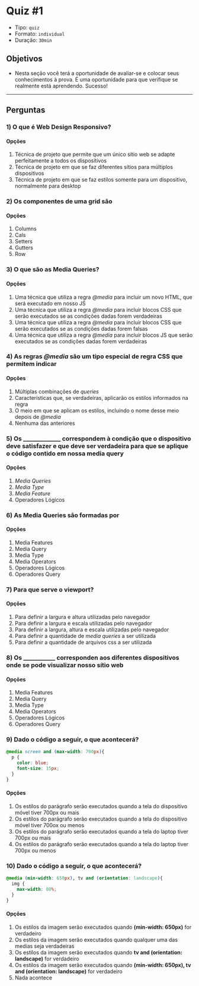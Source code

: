 # Quiz #1

- Tipo: `quiz`
- Formato: `individual`
- Duração: `30min`

## Objetivos

- Nesta seção você terá a oportunidade de avaliar-se e colocar seus
  conhecimentos à prova. É uma oportunidade para que verifique se realmente está
  aprendendo. Sucesso!

***

## Perguntas

### 1) O que é Web Design Responsivo?

#### Opções

1. Técnica de projeto que permite que um único sítio web se adapte perfeitamente
   a todos os dispositivos
2. Técnica de projeto em que se faz diferentes sítios para múltiplos
   dispositivos
3. Técnica de projeto em que se faz estilos somente para um dispositivo,
   normalmente para desktop

<solution style="display:none;">1</solution>

### 2) Os componentes de uma grid são

#### Opções

1. Columns
2. Cals
3. Setters
4. Gutters
5. Row

<solution style="display:none;">1,4,5</solution>

### 3) O que são as Media Queries?

#### Opções

1. Uma técnica que utiliza a regra *@media* para incluir um novo HTML, que será
   executado em nosso JS
2. Uma técnica que utiliza a regra *@media* para incluir blocos CSS que serão
   executados se as condições dadas forem verdadeiras
3. Uma técnica que utiliza a regra *@media* para incluir blocos CSS que serão
   executados se as condições dadas forem falsas
4. Uma técnica que utiliza a regra *@media* para incluir blocos JS que serão
   executados se as condições dadas forem verdadeiras

<solution style="display:none;">2</solution>

### 4) As regras *@media* são um tipo especial de regra CSS que permitem indicar

#### Opções

1. Múltiplas combinações de *queries*
2. Características que, se verdadeiras, aplicarão os estilos informados na regra
3. O meio em que se aplicam os estilos, incluindo o nome desse meio depois de
   *@media*
4. Nenhuma das anteriores

<solution style="display:none;">2,3</solution>

### 5) Os _____________ correspondem à condição que o dispositivo deve satisfazer e que deve ser verdadeira para que se aplique o código contido em nossa media query

#### Opções

1. *Media Queries*
2. *Media Type*
3. *Media Feature*
4. Operadores Lógicos

<solution style="display:none;">3</solution>

### 6) As Media Queries são formadas por

#### Opções

1. Media Features
2. Media Query
3. Media Type
4. Media Operators
5. Operadores Lógicos
6. Operadores Query

<solution style="display:none;">1,3,5</solution>

### 7) Para que serve o viewport?

#### Opções

1. Para definir a largura e altura utilizadas pelo navegador
2. Para definir a largura e escala utilizadas pelo navegador
3. Para definir a largura, altura e escala utilizadas pelo navegador
4. Para definir a quantidade de *media queries* a ser utilizada
5. Para definir a quantidade de arquivos css a ser utilizada

<solution style="display:none;">3</solution>

### 8) Os ___________ corresponden aos diferentes dispositivos onde se pode visualizar nosso sítio web

#### Opções

1. Media Features
2. Media Query
3. Media Type
4. Media Operators
5. Operadores Lógicos
6. Operadores Query

<solution style="display:none;">3</solution>

### 9) Dado o código a seguir, o que acontecerá?

```css
@media screen and (max-width: 700px){
  p {
    color: blue;
    font-size: 15px;
  }
}
```

#### Opções

1. Os estilos do parágrafo serão executados quando a tela do dispositivo móvel
   tiver 700px ou mais
2. Os estilos do parágrafo serão executados quando a tela do dispositivo móvel
   tiver 700ox ou menos
3. Os estilos do parágrafo serão executados quando a tela do laptop tiver 700px
   ou mais
4. Os estilos do parágrafo serão executados quando a tela do laptop tiver 700px
   ou menos

<solution style="display:none;">4</solution>

### 10) Dado o código a seguir, o que acontecerá?

```css
@media (min-width: 650px), tv and (orientation: landscape){
  img {
    max-width: 80%;
  }
}
```

#### Opções

1. Os estilos da imagem serão executados quando **(min-width: 650px)** for
   verdadeiro
2. Os estilos da imagem serão executados quando qualquer uma das medias seja
   verdadeiras
3. Os estilos da imagem serão executados quando **tv and (orientation:
   landscape)** for verdadeiro
4. Os estilos da imagem serão executados quando **(min-width: 650px), tv and
   (orientation: landscape)** for verdadeiro
5. Nada acontece

<solution style="display:none;">4</solution>
